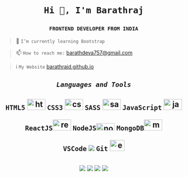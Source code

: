 <br>
<br>
<h1 align="center">

**`Hi 👋, I'm Barathraj`**

</h1>
<h3 align="center">

`FRONTEND DEVELOPER FROM INDIA`

</h3>

> 🌱 `I’m currently learning Bootstrap`

> 📫 `How to reach me:` barathdeva757@gmail.com

> ℹ️ `My Website` [barathrajd.github.io](https://barathrajd.github.io)

<h2 align="center">

_`Languages and Tools`_

<h2 align="center">

`HTML5` <img src="https://devicons.github.io/devicon/devicon.git/icons/html5/html5-original-wordmark.svg" alt="html5" width="50" height="30"/> `CSS3` <img src="https://devicons.github.io/devicon/devicon.git/icons/css3/css3-original-wordmark.svg" alt="css3" width="50" height="30"/> `SASS` <img src="https://devicons.github.io/devicon/devicon.git/icons/sass/sass-original.svg" alt="sass" width="50" height="30"/> `JavaScript` <img src="https://devicons.github.io/devicon/devicon.git/icons/javascript/javascript-original.svg" alt="javascript" width="50" height="30"/>

`ReactJS`<img src="https://devicons.github.io/devicon/devicon.git/icons/react/react-original.svg" alt="react" width="50" height="30"/> `NodeJS`<img src="https://devicons.github.io/devicon/devicon.git/icons/nodejs/nodejs-original.svg" alt="nodejs" width="50" height="20"/> `MongoDB`<img src="https://devicons.github.io/devicon/devicon.git/icons/mongodb/mongodb-original.svg" alt="mongodb" width="50" height="30"/>

`VSCode` <img src="https://img.icons8.com/fluent/26/000000/visual-studio-code-2019.png"/> `Git`
<img src="https://devicons.github.io/devicon/devicon.git/icons/git/git-original.svg" alt="express" width="40" height="30"/>

</h2>

<h2 align="center">
<a href="https://linkedin.com/in/barathrajd" target="blank"><img src="https://img.icons8.com/color/25/000000/linkedin.png"/></a>
<a href="https://twitter.com/barathrajd" target="blank">  <img src="https://img.icons8.com/color/25/000000/twitter.png"/></a>
<a href="https://github.com/barathrajd" target="new_tab"> <img src="https://img.icons8.com/fluent/25/000000/github.png"/></a>
<a href="https://fb.com/barathrajd" target="blank"><img src="https://img.icons8.com/fluent/25/000000/facebook-new.png"/></a>
</h2>
